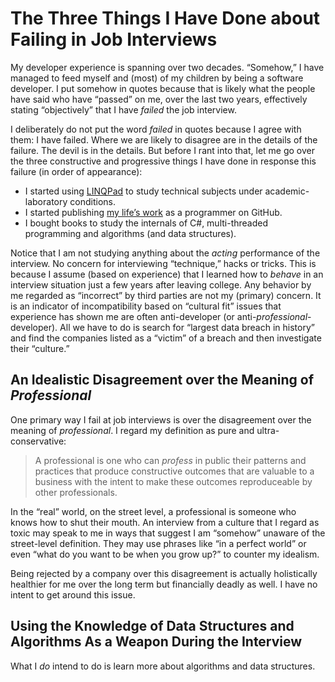# The Three Things I Have Done about Failing in Job Interviews

My developer experience is spanning over two decades. “Somehow,” I have managed to feed myself and (most) of my children by being a software developer. I put somehow in quotes because that is likely what the people have said who have “passed” on me, over the last two years, effectively stating “objectively” that I have _failed_ the job interview.

I deliberately do not put the word _failed_ in quotes because I agree with them: I have failed. Where we are likely to disagree are in the details of the failure. The devil is in the details. But before I rant into that, let me go over the three constructive and progressive things I have done in response this failure (in order of appearance):

* I started using [LINQPad](https://www.linqpad.net/) to study technical subjects under academic-laboratory conditions.
* I started publishing [my life’s work](https://github.com/BryanWilhite) as a programmer on GitHub.
* I bought books to study the internals of C#, multi-threaded programming and algorithms (and data structures).

Notice that I am not studying anything about the _acting_ performance of the interview. No concern for interviewing “technique,” hacks or tricks. This is because I assume (based on experience) that I learned how to _behave_ in an interview situation just a few years after leaving college. Any behavior by me regarded as “incorrect” by third parties are not my (primary) concern. It is an indicator of incompatibility based on “cultural fit” issues that experience has shown me are often anti-developer (or anti-_professional_-developer). All we have to do is search for “largest data breach in history” and find the companies listed as a “victim” of a breach and then investigate their “culture.”

## An Idealistic Disagreement over the Meaning of _Professional_

One primary way I fail at job interviews is over the disagreement over the meaning of _professional_. I regard my definition as pure and ultra-conservative:

>A professional is one who can _profess_ in public their patterns and practices that produce constructive outcomes that are valuable to a business with the intent to make these outcomes reproduceable by other professionals.

In the “real” world, on the street level, a professional is someone who knows how to shut their mouth. An interview from a culture that I regard as toxic may speak to me in ways that suggest I am “somehow” unaware of the street-level definition. They may use phrases like “in a perfect world” or even “what do you want to be when you grow up?” to counter my idealism.

Being rejected by a company over this disagreement is actually holistically healthier for me over the long term but financially deadly as well. I have no intent to get around this issue.

## Using the Knowledge of Data Structures and Algorithms As a Weapon During the Interview

What I _do_ intend to do is learn more about algorithms and data structures.
